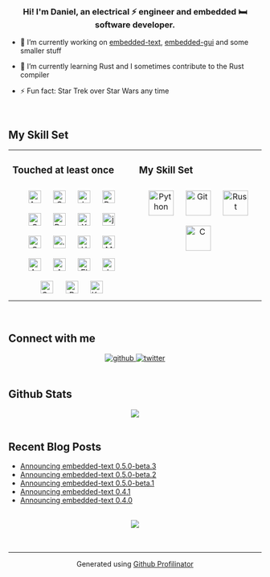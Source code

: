 ### <div align="center">Hi! I'm Daniel, an electrical ⚡ engineer and embedded 🛏 software developer.</div>  
  

- 🔭 I’m currently working on [embedded-text](https://github.com/embedded-graphics/embedded-text), [embedded-gui](https://github.com/bugadani/embedded-gui) and some smaller stuff  
  

- 🌱 I’m currently learning Rust and I sometimes contribute to the Rust compiler  
  

- ⚡ Fun fact: Star Trek over Star Wars any time   
  

<br/>  


## My Skill Set  
<table><tr><td valign="top" width="50%">



### Touched at least once  
<div align="center">  
<img style="margin: 10px" src="https://profilinator.rishav.dev/skills-assets/android-original-wordmark.svg" alt="Android" height="25" />  
<img style="margin: 10px" src="https://profilinator.rishav.dev/skills-assets/cplusplus-original.svg" alt="C++" height="25" />  
<img style="margin: 10px" src="https://profilinator.rishav.dev/skills-assets/javascript-original.svg" alt="JavaScript" height="25" />  
<img style="margin: 10px" src="https://profilinator.rishav.dev/skills-assets/raspberrypi.png" alt="Raspberry Pi" height="25" />  
<img style="margin: 10px" src="https://profilinator.rishav.dev/skills-assets/css3-original-wordmark.svg" alt="CSS3" height="25" />  
<img style="margin: 10px" src="https://profilinator.rishav.dev/skills-assets/rails-original-wordmark.svg" alt="Ruby on Rails" height="25" />  
<img style="margin: 10px" src="https://profilinator.rishav.dev/skills-assets/xampp.png" alt="XAMPP" height="25" />  
<img style="margin: 10px" src="https://profilinator.rishav.dev/skills-assets/jquery.png" alt="jQuery" height="25" />  
<img style="margin: 10px" src="https://profilinator.rishav.dev/skills-assets/csharp-original.svg" alt="C#" height="25" />  
<img style="margin: 10px" src="https://profilinator.rishav.dev/skills-assets/dot-net-original-wordmark.svg" alt=".NET" height="25" />  
<img style="margin: 10px" src="https://profilinator.rishav.dev/skills-assets/html5-original-wordmark.svg" alt="HTML5" height="25" />  
<img style="margin: 10px" src="https://profilinator.rishav.dev/skills-assets/mysql-original-wordmark.svg" alt="MySQL" height="25" />  
<img style="margin: 10px" src="https://profilinator.rishav.dev/skills-assets/arduino.png" alt="Arduino" height="25" />  
<img style="margin: 10px" src="https://profilinator.rishav.dev/skills-assets/amazonwebservices-original-wordmark.svg" alt="AWS" height="25" />  
<img style="margin: 10px" src="https://profilinator.rishav.dev/skills-assets/electron-original.svg" alt="Electron" height="25" />  
<img style="margin: 10px" src="https://profilinator.rishav.dev/skills-assets/java-original-wordmark.svg" alt="Java" height="25" />  
<img style="margin: 10px" src="https://profilinator.rishav.dev/skills-assets/symfony_black_03.svg" alt="Symfony" height="25" />  
<img style="margin: 10px" src="https://profilinator.rishav.dev/skills-assets/php-original.svg" alt="PHP" height="25" />  
<img style="margin: 10px" src="https://profilinator.rishav.dev/skills-assets/apache_kafka-icon.svg" alt="Kafka" height="25" />  
</div>

</td><td valign="top" width="50%">



### My Skill Set  
<div align="center">  
<img style="margin: 10px" src="https://profilinator.rishav.dev/skills-assets/python-original.svg" alt="Python" height="50" />  
<img style="margin: 10px" src="https://profilinator.rishav.dev/skills-assets/git-scm-icon.svg" alt="Git" height="50" />  
<img style="margin: 10px" src="https://profilinator.rishav.dev/skills-assets/rust-plain.svg" alt="Rust" height="50" />  
<img style="margin: 10px" src="https://profilinator.rishav.dev/skills-assets/c-original.svg" alt="C" height="50" />  
</div>

</td></tr></table>  

<br/>  


## Connect with me  
<div align="center">
<a href="https://github.com/bugadani" target="_blank">
<img src=https://img.shields.io/badge/github-%2324292e.svg?&style=for-the-badge&logo=github&logoColor=white alt=github style="margin-bottom: 5px;" />
</a>
<a href="https://twitter.com/@bugadani" target="_blank">
<img src=https://img.shields.io/badge/twitter-%2300acee.svg?&style=for-the-badge&logo=twitter&logoColor=white alt=twitter style="margin-bottom: 5px;" />
</a>  
</div>  
  

<br/>  


## Github Stats  
<div align="center"><img src="https://github-readme-stats.vercel.app/api/top-langs/?username=bugadani&hide_border=true&layout=compact" align="center" /></div>  

<br/>  


## Recent Blog Posts  
<!-- BLOG-POST-LIST:START -->
- [Announcing embedded-text 0.5.0-beta.3](https://bugadani.github.io/rust/embedded-graphics/embedded-text/2021/07/10/embedded-text.html?utm_source=rss_feed&utm_medium=blog)
- [Announcing embedded-text 0.5.0-beta.2](https://bugadani.github.io/rust/embedded-graphics/embedded-text/2021/07/10/embedded-text.html?utm_source=rss_feed&utm_medium=blog)
- [Announcing embedded-text 0.5.0-beta.1](https://bugadani.github.io/rust/embedded-graphics/embedded-text/2021/06/04/embedded-text.html?utm_source=rss_feed&utm_medium=blog)
- [Announcing embedded-text 0.4.1](https://bugadani.github.io/rust/embedded-graphics/embedded-text/2021/04/25/embedded-text.html?utm_source=rss_feed&utm_medium=blog)
- [Announcing embedded-text 0.4.0](https://bugadani.github.io/rust/embedded-graphics/embedded-text/2020/11/26/embedded-text.html?utm_source=rss_feed&utm_medium=blog)
<!-- BLOG-POST-LIST:END -->  

<br/>  
<div align="center">
<img src="https://komarev.com/ghpvc/?username=bugadani&&style=flat-square" align="center" />
</div>  
  

<br/>  


<br />

----
<div align="center">Generated using <a href="https://profilinator.rishav.dev/skills-assets/" target="_blank">Github Profilinator</a></div>
